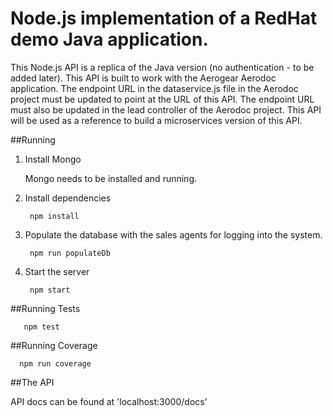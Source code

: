 # Node.js implementation of a RedHat demo Java application.
This Node.js API is a replica of the Java version (no authentication - to be added later). This API is built to work with the Aerogear Aerodoc application. The endpoint URL in the dataservice.js file in the Aerodoc project must be updated to point at the URL of this API. The endpoint URL must also be updated in the lead controller of the Aerodoc project. This API will be used as a reference to build a microservices version of this API.

##Running 

1. Install Mongo

    Mongo needs to be installed and running.
    
2. Install dependencies

        npm install

3. Populate the database with the sales agents for logging into the system.

        npm run populateDb

4. Start the server

        npm start
    
##Running Tests

       npm test

##Running Coverage 

      npm run coverage
      
##The API 
  
   API docs can be found at 'localhost:3000/docs'
   
